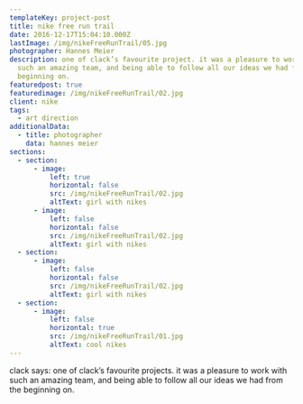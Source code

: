 ```yaml
---
templateKey: project-post
title: nike free run trail
date: 2016-12-17T15:04:10.000Z
lastImage: /img/nikeFreeRunTrail/05.jpg
photographer: Hannes Meier
description: one of clack’s favourite project. it was a pleasure to work with
  such an amazing team, and being able to follow all our ideas we had from the
  beginning on.
featuredpost: true
featuredimage: /img/nikeFreeRunTrail/02.jpg
client: nike
tags:
  - art direction
additionalData:
  - title: photographer
    data: hannes meier
sections:
  - section:
      - image:
          left: true
          horizontal: false
          src: /img/nikeFreeRunTrail/02.jpg
          altText: girl with nikes
      - image:
          left: false
          horizontal: false
          src: /img/nikeFreeRunTrail/02.jpg
          altText: girl with nikes
  - section:
      - image:
          left: false
          horizontal: false
          src: /img/nikeFreeRunTrail/02.jpg
          altText: girl with nikes
  - section:
      - image:
          left: false
          horizontal: true
          src: /img/nikeFreeRunTrail/01.jpg
          altText: cool nikes
---
```


clack says: one of clack’s favourite projects. it was a pleasure to work with such an amazing team, and being able to follow all our ideas we had from the beginning on.